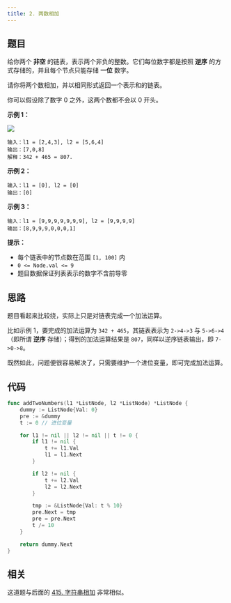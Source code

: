 ```yaml
---
title: 2. 两数相加
---
```


## 题目

给你两个 **非空** 的链表，表示两个非负的整数。它们每位数字都是按照 **逆序** 的方式存储的，并且每个节点只能存储 **一位** 数字。

请你将两个数相加，并以相同形式返回一个表示和的链表。

你可以假设除了数字 0 之外，这两个数都不会以 0 开头。

**示例 1：**

![](https://assets.leetcode-cn.com/aliyun-lc-upload/uploads/2021/01/02/addtwonumber1.jpg)

```
输入：l1 = [2,4,3], l2 = [5,6,4]
输出：[7,0,8]
解释：342 + 465 = 807.
```

**示例 2：**

```
输入：l1 = [0], l2 = [0]
输出：[0]
```

**示例 3：**

```
输入：l1 = [9,9,9,9,9,9,9], l2 = [9,9,9,9]
输出：[8,9,9,9,0,0,0,1]
```

**提示：**

- 每个链表中的节点数在范围 `[1, 100]` 内
- `0 <= Node.val <= 9`
- 题目数据保证列表表示的数字不含前导零

## 思路

题目看起来比较绕，实际上只是对链表完成一个加法运算。

比如示例 1，要完成的加法运算为 `342 + 465`，其链表表示为 `2->4->3` 与 `5->6->4`（即所谓 **逆序** 存储）；得到的加法运算结果是 `807`，同样以逆序链表输出，即 `7->0->8`。

既然如此，问题便很容易解决了，只需要维护一个进位变量，即可完成加法运算。

## 代码

```go
func addTwoNumbers(l1 *ListNode, l2 *ListNode) *ListNode {
	dummy := ListNode{Val: 0}
	pre := &dummy
	t := 0 // 进位变量

	for l1 != nil || l2 != nil || t != 0 {
		if l1 != nil {
			t += l1.Val
			l1 = l1.Next
		}

		if l2 != nil {
			t += l2.Val
			l2 = l2.Next
		}

		tmp := &ListNode{Val: t % 10}
		pre.Next = tmp
		pre = pre.Next
		t /= 10
	}

	return dummy.Next
}
```

## 相关

这道题与后面的 [415. 字符串相加](0415.add-strings.md) 非常相似。
